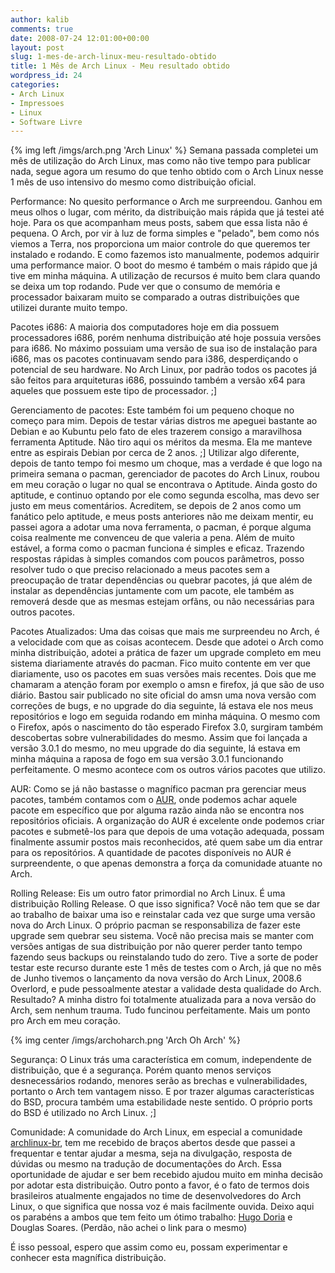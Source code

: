 ```yaml
---
author: kalib
comments: true
date: 2008-07-24 12:01:00+00:00
layout: post
slug: 1-mes-de-arch-linux-meu-resultado-obtido
title: 1 Mês de Arch Linux - Meu resultado obtido
wordpress_id: 24
categories:
- Arch Linux
- Impressoes
- Linux
- Software Livre
---
```

{% img left /imgs/arch.png 'Arch Linux' %}
Semana passada completei um mês de utilização do Arch Linux, mas como não tive tempo para publicar nada, segue agora um resumo do que tenho obtido com o Arch Linux nesse 1 mês de uso intensivo do mesmo como distribuição oficial.




Performance: No quesito performance o Arch me surpreendou. Ganhou em meus olhos o lugar, com mérito, da distribuição mais rápida que já testei até hoje. Para os que acompanham meus posts, sabem que essa lista não é pequena. O Arch, por vir à luz de forma simples e "pelado", bem como nós viemos a Terra, nos proporciona um maior controle do que queremos ter instalado e rodando. E como fazemos isto manualmente, podemos adquirir uma performance maior. O boot do mesmo é também o mais rápido que já tive em minha máquina. A utilização de recursos é muito bem clara quando se deixa um top rodando. Pude ver que o consumo de memória e processador baixaram muito se comparado a outras distribuições que utilizei durante muito tempo.




Pacotes i686: A maioria dos computadores hoje em dia possuem processadores i686, porém nenhuma distribuição até hoje possuia versões para i686. No máximo possuiam uma versão de sua iso de instalação para i686, mas os pacotes continuavam sendo para i386, desperdiçando o potencial de seu hardware. No Arch Linux, por padrão todos os pacotes já são feitos para arquiteturas i686, possuindo também a versão x64 para aqueles que possuem este tipo de processador. ;]




Gerenciamento de pacotes: Este também foi um pequeno choque no começo para mim. Depois de testar várias distros me apeguei bastante ao Debian e ao Kubuntu pelo fato de eles trazerem consigo a maravilhosa ferramenta Aptitude. Não tiro aqui os méritos da mesma. Ela me manteve entre as espirais Debian por cerca de 2 anos. ;] Utilizar algo diferente, depois de tanto tempo foi mesmo um choque, mas a verdade é que logo na primeira semana o pacman, gerenciador de pacotes do Arch Linux, roubou em meu coração o lugar no qual se encontrava o Aptitude. Ainda gosto do aptitude, e continuo optando por ele como segunda escolha, mas devo ser justo em meus comentários. Acreditem, se depois de 2 anos como um fanático pelo aptitude, e meus posts anteriores não me deixam mentir, eu passei agora a adotar uma nova ferramenta, o pacman, é porque alguma coisa realmente me convenceu de que valeria a pena. Além de muito estável, a forma como o pacman funciona é simples e eficaz. Trazendo respostas rápidas à simples comandos com poucos parâmetros, posso resolver tudo o que preciso relacionado a meus pacotes sem a preocupação de tratar dependências ou quebrar pacotes, já que além de instalar as dependências juntamente com um pacote, ele também as removerá desde que as mesmas estejam orfãns, ou não necessárias para outros pacotes.  


Pacotes Atualizados: Uma das coisas que mais me surpreendeu no Arch, é a velocidade com que as coisas acontecem. Desde que adotei o Arch como minha distribuição, adotei a prática de fazer um upgrade completo em meu sistema diariamente através do pacman. Fico muito contente em ver que diariamente, uso os pacotes em suas versões mais recentes. Dois que me chamaram a atenção foram por exemplo o amsn e firefox, já que são de uso diário. Bastou sair publicado no site oficial do amsn uma nova versão com correções de bugs, e no upgrade do dia seguinte, lá estava ele nos meus repositórios e logo em seguida rodando em minha máquina. O mesmo com o Firefox, após o nascimento do tão esperado Firefox 3.0, surgiram também descobertas sobre vulnerabilidades do mesmo. Assim que foi lançada a versão 3.0.1 do mesmo, no meu upgrade do dia seguinte, lá estava em minha máquina a raposa de fogo em sua versão 3.0.1 funcionando perfeitamente. O mesmo acontece com os outros vários pacotes que utilizo.




AUR: Como se já não bastasse o magnífico pacman pra gerenciar meus pacotes, também contamos com o [AUR](http://aur.archlinux.org/), onde podemos achar aquele pacote em específico que por alguma razão ainda não se encontra nos repositórios oficiais. A organização do AUR é excelente onde podemos criar pacotes e submetê-los para que depois de uma votação adequada, possam finalmente assumir postos mais reconhecidos, até quem sabe um dia entrar para os repositórios. A quantidade de pacotes disponíveis no AUR é surpreendente, o que apenas demonstra a força da comunidade atuante no Arch.  

  

Rolling Release: Eis um outro fator primordial no Arch Linux. É uma distribuição Rolling Release. O que isso significa? Você não tem que se dar ao trabalho de baixar uma iso e reinstalar cada vez que surge uma versão nova do Arch Linux. O próprio pacman se responsabiliza de fazer este upgrade sem quebrar seu sistema. Você não precisa mais se manter com versões antigas de sua distribuição por não querer perder tanto tempo fazendo seus backups ou reinstalando tudo do zero. Tive a sorte de poder testar este recurso durante este 1 mês de testes com o Arch, já que no mês de Junho tivemos o lançamento da nova versão do Arch Linux, 2008.6 Overlord, e pude pessoalmente atestar a validade desta qualidade do Arch. Resultado? A minha distro foi totalmente atualizada para a nova versão do Arch, sem nenhum trauma. Tudo funcinou perfeitamente. Mais um ponto pro Arch em meu coração.  

{% img center /imgs/archoharch.png 'Arch Oh Arch' %}

Segurança: O Linux trás uma característica em comum, independente de distribuição, que é a segurança. Porém quanto menos serviços desnecessários rodando, menores serão as brechas e vulnerabilidades, portanto o Arch tem vantagem nisso. E por trazer algumas características do BSD, procura também uma estabilidade neste sentido. O próprio ports do BSD é utilizado no Arch Linux. ;]




Comunidade: A comunidade do Arch Linux, em especial a comunidade [archlinux-br](http://archlinux-br.org/), tem me recebido de braços abertos desde que passei a frequentar e tentar ajudar a mesma, seja na divulgação, resposta de dúvidas ou mesmo na tradução de documentações do Arch. Essa oportunidade de ajudar e ser bem recebido ajudou muito em minha decisão por adotar esta distribuição. Outro ponto a favor, é o fato de termos dois brasileiros atualmente engajados no time de desenvolvedores do Arch Linux, o que significa que nossa voz é mais facilmente ouvida. Deixo aqui os parabéns a ambos que tem feito um ótimo trabalho: [Hugo Doria](http://hdoria.archlinux-br.org/blog) e Douglas Soares. (Perdão, não achei o link para o mesmo)




É isso pessoal, espero que assim como eu, possam experimentar e conhecer esta magnífica distribuição.